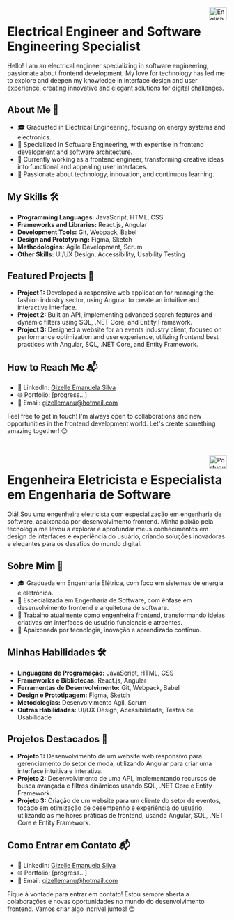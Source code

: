 <img align="right" height="30" width="40" src="https://www.svgrepo.com/show/508668/flag-us.svg" alt="English">

# Electrical Engineer and Software Engineering Specialist 
Hello! I am an electrical engineer specializing in software engineering, passionate about frontend development. My love for technology has led me to explore and deepen my knowledge in interface design and user experience, creating innovative and elegant solutions for digital challenges.

## About Me 🚀

- 🎓 Graduated in Electrical Engineering, focusing on energy systems and electronics.
- 📘 Specialized in Software Engineering, with expertise in frontend development and software architecture.
- 💼 Currently working as a frontend engineer, transforming creative ideas into functional and appealing user interfaces.
- 🌟 Passionate about technology, innovation, and continuous learning.

## My Skills 🛠️

- **Programming Languages:** JavaScript, HTML, CSS
- **Frameworks and Libraries:** React.js, Angular
- **Development Tools:** Git, Webpack, Babel
- **Design and Prototyping:** Figma, Sketch
- **Methodologies:** Agile Development, Scrum
- **Other Skills:** UI/UX Design, Accessibility, Usability Testing

## Featured Projects 🌟

- **Project 1:** Developed a responsive web application for managing the fashion industry sector, using Angular to create an intuitive and interactive interface.
- **Project 2:** Built an API, implementing advanced search features and dynamic filters using SQL, .NET Core, and Entity Framework.
- **Project 3:** Designed a website for an events industry client, focused on performance optimization and user experience, utilizing frontend best practices with Angular, SQL, .NET Core, and Entity Framework.

## How to Reach Me 📬

- 💼 LinkedIn: [Gizelle Emanuela Silva](https://www.linkedin.com/in/gizelle-emanuela-silva-806384207/)
- 🌐 Portfolio: [progress...]
- 📧 Email: gizellemanu@hotmail.com

Feel free to get in touch! I'm always open to collaborations and new opportunities in the frontend development world. Let's create something amazing together! 😊

<br>
<br>
<img align="right" height="30" width="40" src="https://www.svgrepo.com/show/405433/flag-for-flag-brazil.svg" alt="Portugues">

# Engenheira Eletricista e Especialista em Engenharia de Software
Olá! Sou uma engenheira eletricista com especialização em engenharia de software, apaixonada por desenvolvimento frontend. Minha paixão pela tecnologia me levou a explorar e aprofundar meus conhecimentos em design de interfaces e experiência do usuário, criando soluções inovadoras e elegantes para os desafios do mundo digital.

## Sobre Mim 🚀

- 🎓 Graduada em Engenharia Elétrica, com foco em sistemas de energia e eletrônica.
- 📘 Especializada em Engenharia de Software, com ênfase em desenvolvimento frontend e arquitetura de software.
- 💼 Trabalho atualmente como engenheira frontend, transformando ideias criativas em interfaces de usuário funcionais e atraentes.
- 🌟 Apaixonada por tecnologia, inovação e aprendizado contínuo.

## Minhas Habilidades 🛠️

- **Linguagens de Programação:** JavaScript, HTML, CSS
- **Frameworks e Bibliotecas:** React.js, Angular
- **Ferramentas de Desenvolvimento:** Git, Webpack, Babel
- **Design e Prototipagem:** Figma, Sketch
- **Metodologias:** Desenvolvimento Ágil, Scrum
- **Outras Habilidades:** UI/UX Design, Acessibilidade, Testes de Usabilidade

## Projetos Destacados 🌟

- **Projeto 1:** Desenvolvimento de um website web responsivo para gerenciamento do setor de moda, utilizando Angular para criar uma interface intuitiva e interativa.
- **Projeto 2:** Desenvolvimento de uma API, implementando recursos de busca avançada e filtros dinâmicos usando SQL, .NET Core e Entity Framework.
- **Projeto 3:** Criação de um website para um cliente do setor de eventos, focado em otimização de desempenho e experiência do usuário, utilizando as melhores práticas de frontend, usando Angular, SQL, .NET Core e Entity Framework.

## Como Entrar em Contato 📬

- 💼 LinkedIn: [Gizelle Emanuela Silva](https://www.linkedin.com/in/gizelle-emanuela-silva-806384207/)
- 🌐 Portfolio: [progress...]
- 📧 Email: gizellemanu@hotmail.com

Fique à vontade para entrar em contato! Estou sempre aberta a colaborações e novas oportunidades no mundo do desenvolvimento frontend. Vamos criar algo incrível juntos! 😊

